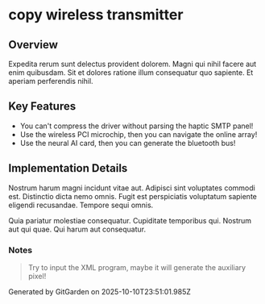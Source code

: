 # copy wireless transmitter

## Overview
Expedita rerum sunt delectus provident dolorem. Magni qui nihil facere aut enim quibusdam. Sit et dolores ratione illum consequatur quo sapiente. Et aperiam perferendis nihil.

## Key Features
- You can't compress the driver without parsing the haptic SMTP panel!
- Use the wireless PCI microchip, then you can navigate the online array!
- Use the neural AI card, then you can generate the bluetooth bus!

## Implementation Details
Nostrum harum magni incidunt vitae aut. Adipisci sint voluptates commodi est. Distinctio dicta nemo omnis. Fugit est perspiciatis voluptatum sapiente eligendi recusandae. Tempore sequi omnis.
 Quia pariatur molestiae consequatur. Cupiditate temporibus qui. Nostrum aut qui quae. Qui harum aut consequatur.

### Notes
> Try to input the XML program, maybe it will generate the auxiliary pixel!

Generated by GitGarden on 2025-10-10T23:51:01.985Z